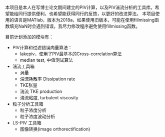 本项目是本人在写博士论文期间建立的PIV计算，以及PIV湍流分析的工具库。希望能给同行提供便利，也希望能获得同行的反馈，以更好的改进算法。
本项目使用的语言是MATlab，版本为2018a，如果使用旧版本，可能在使用fillmissing函数填充NaN时会遇到错误，我尽力修改程序避免使用fillmissing函数。 

目前计划添加的模块有： 
* PIV计算和过滤错误向量算法：
  * lakepiv，使用了PIV最基本的Cross-correlation算法
  * median test, 中值测试算法
* 湍流工具箱
  * 涡量
  * 湍流耗散率 Dissipation rate
  * TKE张量
  * 湍流 TKE production
  * 湍流粘度, turbulent viscosity
* 粒子分析工具箱
  * 粒子浓度分析
  * 粒子浓度波动分析
* LS-PIV 工具箱
  * 图像转换(image orthorectification)

